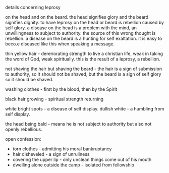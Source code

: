 details concerning leprosy

on the head and on the beard. the head signifies glory and the beard signifies dignity.
to have leprosy on the head or beard is rebellion caused by self glory. a disease on
the head is a problem with the mind, an unwillingness to subject to authority. the
source of this wrong thought is rebellion. a disease on the beard is a hunting for
self exaltation. it is easy to beco.e diseased like this when speaking a message.

thin yellow hair - dereriorating strength to live a christian life, weak in taking the word of God, weak spiritually. this is the result of a leprosy, a rebellion.

not shaving the hair but shaving the beard - the hair is a sign of submission to authority, so it should not be shaved, but the beard is a sign of self glory so it should be shaved.

washing clothes - first by the blood, then by the Spirit

black hair growing - spiritual strength returning

white bright spots - a disease of self display. dullish white - a humbling from self display.

the head being bald - means he is not subject to authority but also not openly rebellious.

open confession:
- torn clothes - admitting his moral bankruptancy
- hair disheveled - a sign of unruliness
- covering the upper lip - only unclean things come out of his mouth
- dwelling alone outside the camp - isolated from fellowship

